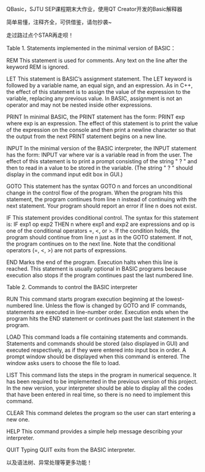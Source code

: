 QBasic，SJTU SEP课程期末大作业，使用QT Creator开发的Basic解释器

简单易懂，注释齐全，可供借鉴，请勿抄袭~

走过路过点个STAR再走呗！

Table 1. Statements implemented in the minimal version of BASIC：

REM	This statement is used for comments. Any text on the line after the keyword REM is ignored. 

LET	This statement is BASIC’s assignment statement. The LET keyword is followed by a variable name, an equal sign, and an expression. As in C++, the effect of this statement is to assign the value of the expression to the variable, replacing any previous value. In BASIC, assignment is not an operator and may not be nested inside other expressions. 

PRINT	In minimal BASIC, the PRINT statement has the form: 
PRINT exp
where exp is an expression. The effect of this statement is to print the value of the expression on the console and then print a newline character so that the output from the next PRINT statement begins on a new line.

INPUT	In the minimal version of the BASIC interpreter, the INPUT statement has the form: 
INPUT var
where var is a variable read in from the user. The effect of this statement is to print a prompt consisting of the string " ? " and then to read in a value to be stored in the variable. (The string " ? " should display in the command input edit box in GUI.)

GOTO	This statement has the syntax
GOTO n
and forces an unconditional change in the control flow of the program. When the program hits this statement, the program continues from line n instead of continuing with the next statement. Your program should report an error if line n does not exist.

IF	This statement provides conditional control. The syntax for this statement is:
IF exp1 op exp2 THEN n 
where exp1 and exp2 are expressions and op is one of the conditional operators
=, <, or >. If the condition holds, the program should continue from line n just as in the GOTO statement. If not, the program continues on to the next line.
Note that the conditional operators (=, <, >) are not parts of expressions.

END	Marks the end of the program. Execution halts when this line is reached. This statement is usually optional in BASIC programs because execution also stops if the program continues past the last numbered line. 

 
 Table 2. Commands to control the BASIC interpreter
 
RUN	This command starts program execution beginning at the lowest-numbered line. Unless the flow is changed by GOTO and IF commands, statements are executed in line-number order. Execution ends when the program hits the END statement or continues past the last statement in the program. 

LOAD	This command loads a file containing statements and commands. Statements and commands should be stored (also displayed in GUI) and executed respectively, as if they were entered into input box in order. A prompt window should be displayed when this command is entered. The window asks users to choose the file to load.

LIST	This command lists the steps in the program in numerical sequence. It has been required to be implemented in the previous version of this project. In the new version, your interpreter should be able to display all the codes that have been entered in real time, so there is no need to implement this command.

CLEAR	This command deletes the program so the user can start entering a new one.

HELP	This command provides a simple help message describing your interpreter.

QUIT	Typing QUIT exits from the BASIC interpreter.

以及语法树、异常处理等更多功能！

